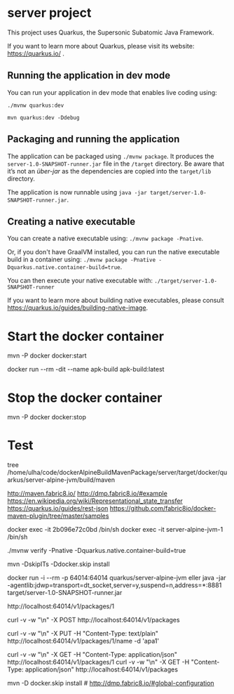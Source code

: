 # server project

This project uses Quarkus, the Supersonic Subatomic Java Framework.

If you want to learn more about Quarkus, please visit its website: https://quarkus.io/ .

## Running the application in dev mode

You can run your application in dev mode that enables live coding using:
```
./mvnw quarkus:dev

mvn quarkus:dev -Ddebug
```

## Packaging and running the application

The application can be packaged using `./mvnw package`.
It produces the `server-1.0-SNAPSHOT-runner.jar` file in the `/target` directory.
Be aware that it’s not an _über-jar_ as the dependencies are copied into the `target/lib` directory.

The application is now runnable using `java -jar target/server-1.0-SNAPSHOT-runner.jar`.

## Creating a native executable

You can create a native executable using: `./mvnw package -Pnative`.

Or, if you don't have GraalVM installed, you can run the native executable build in a container using: `./mvnw package -Pnative -Dquarkus.native.container-build=true`.

You can then execute your native executable with: `./target/server-1.0-SNAPSHOT-runner`

If you want to learn more about building native executables, please consult https://quarkus.io/guides/building-native-image.

# Start the docker container

mvn -P docker docker:start

docker run --rm -dit --name apk-build apk-build:latest

# Stop the docker container

mvn -P docker docker:stop

# Test
tree /home/ulha/code/dockerAlpineBuildMavenPackage/server/target/docker/quarkus/server-alpine-jvm/build/maven

http://maven.fabric8.io/
http://dmp.fabric8.io/#example
https://en.wikipedia.org/wiki/Representational_state_transfer
https://quarkus.io/guides/rest-json
https://github.com/fabric8io/docker-maven-plugin/tree/master/samples

docker exec -it  2b096e72c0bd   /bin/sh
docker exec -it server-alpine-jvm-1   /bin/sh


./mvnw verify -Pnative -Dquarkus.native.container-build=true 

mvn -DskipITs -Ddocker.skip install


docker run -i --rm -p 64014:64014 quarkus/server-alpine-jvm 
eller 
java -jar -agentlib:jdwp=transport=dt_socket,server=y,suspend=n,address=*:8881  target/server-1.0-SNAPSHOT-runner.jar


http://localhost:64014/v1/packages/1

curl -v -w "\n" -X POST  http://localhost:64014/v1/packages

curl -v -w "\n" -X PUT  -H "Content-Type: text/plain"  http://localhost:64014/v1/packages/1/name -d 'apa1' 

curl -v -w "\n" -X GET -H "Content-Type: application/json"  http://localhost:64014/v1/packages/1 
curl -v -w "\n" -X GET -H "Content-Type: application/json"  http://localhost:64014/v1/packages


mvn -D docker.skip install # http://dmp.fabric8.io/#global-configuration